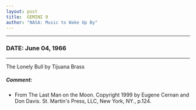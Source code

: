 ```yaml
---
layout: post
title:  GEMINI 9
author: "NASA: Music to Wake Up By"
---
```


----
### DATE: June 04, 1966
----
The Lonely Bull by Tijuana Brass

##### Comment:
* From The Last Man on the Moon. Copyright 1999 by Eugene Cernan and Don Davis. St. Martin's Press,  LLC, New York, NY., p.124.
